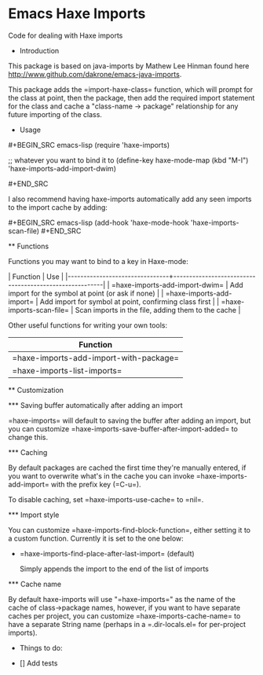 # Emacs Haxe Imports
Code for dealing with Haxe imports

* Introduction

This package is based on java-imports by Mathew Lee Hinman found here http://www.github.com/dakrone/emacs-java-imports.

This package adds the =import-haxe-class= function, which will prompt for the class at
point, then the package, then add the required import statement for the class
and cache a "class-name -> package" relationship for any future importing of the
class.

* Usage

#+BEGIN_SRC emacs-lisp
(require 'haxe-imports)

;; whatever you want to bind it to
(define-key haxe-mode-map (kbd "M-I") 'haxe-imports-add-import-dwim)

#+END_SRC

I also recommend having haxe-imports automatically add any seen imports to the
import cache by adding:

#+BEGIN_SRC emacs-lisp
(add-hook 'haxe-mode-hook 'haxe-imports-scan-file)
#+END_SRC

** Functions

Functions you may want to bind to a key in Haxe-mode:

| Function                       | Use                                                    |
|--------------------------------+--------------------------------------------------------|
| =haxe-imports-add-import-dwim= | Add import for the symbol at point (or ask if none)    |
| =haxe-imports-add-import=      | Add import for symbol at point, confirming class first |
| =haxe-imports-scan-file=       | Scan imports in the file, adding them to the cache     |

Other useful functions for writing your own tools:

| Function                               |
|----------------------------------------|
| =haxe-imports-add-import-with-package= |
| =haxe-imports-list-imports=            |

** Customization

*** Saving buffer automatically after adding an import

=haxe-imports= will default to saving the buffer after adding an import, but you
can customize =haxe-imports-save-buffer-after-import-added= to change this.

*** Caching

By default packages are cached the first time they're manually entered, if you
want to overwrite what's in the cache you can invoke =haxe-imports-add-import=
with the prefix key (=C-u=).

To disable caching, set =haxe-imports-use-cache= to =nil=.

*** Import style

You can customize =haxe-imports-find-block-function=, either setting it to a
custom function. Currently it is set to the one below:

- =haxe-imports-find-place-after-last-import= (default)

  Simply appends the import to the end of the list of imports

*** Cache name

By default haxe-imports will use "=haxe-imports=" as the name of the cache of
class->package names, however, if you want to have separate caches per project,
you can customize =haxe-imports-cache-name= to have a separate String name
(perhaps in a =.dir-locals.el= for per-project imports).

* Things to do:
- [] Add tests
